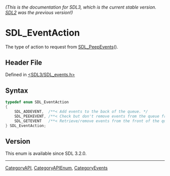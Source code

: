 ###### (This is the documentation for SDL3, which is the current stable version. [SDL2](https://wiki.libsdl.org/SDL2/) was the previous version!)
# SDL_EventAction

The type of action to request from [SDL_PeepEvents](SDL_PeepEvents)().

## Header File

Defined in [<SDL3/SDL_events.h>](https://github.com/libsdl-org/SDL/blob/main/include/SDL3/SDL_events.h)

## Syntax

```c
typedef enum SDL_EventAction
{
    SDL_ADDEVENT,  /**< Add events to the back of the queue. */
    SDL_PEEKEVENT, /**< Check but don't remove events from the queue front. */
    SDL_GETEVENT   /**< Retrieve/remove events from the front of the queue. */
} SDL_EventAction;
```

## Version

This enum is available since SDL 3.2.0.

----
[CategoryAPI](CategoryAPI), [CategoryAPIEnum](CategoryAPIEnum), [CategoryEvents](CategoryEvents)

